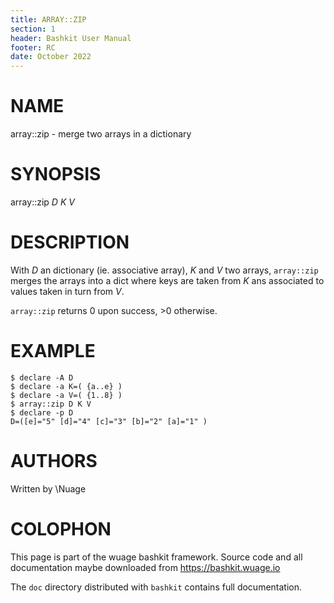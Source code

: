```yaml
---
title: ARRAY::ZIP
section: 1
header: Bashkit User Manual
footer: RC
date: October 2022
---
```


# NAME

array::zip - merge two arrays in a dictionary

# SYNOPSIS

array::zip *D* *K* *V*

# DESCRIPTION

With *D* an dictionary (ie. associative array), *K* and *V* two arrays,
`array::zip` merges the arrays into a dict where keys are taken from *K*
ans associated to values taken in turn from *V*.

`array::zip` returns 0 upon success, >0 otherwise.

# EXAMPLE

    $ declare -A D
    $ declare -a K=( {a..e} )
    $ declare -a V=( {1..8} )
    $ array::zip D K V
    $ declare -p D
    D=([e]="5" [d]="4" [c]="3" [b]="2" [a]="1" )

# AUTHORS
Written by \\Nuage

# COLOPHON
This page is part of the wuage bashkit framework. Source code and all
documentation maybe downloaded from <https://bashkit.wuage.io>

The `doc` directory distributed with `bashkit` contains full documentation.
